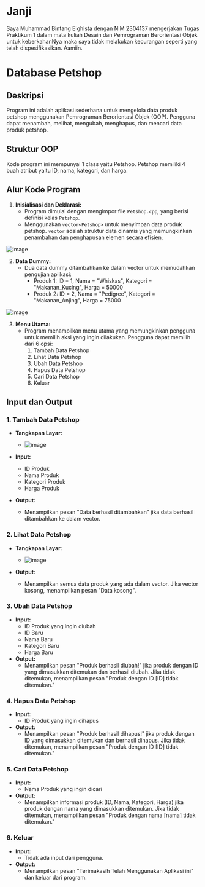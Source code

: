 # Janji
Saya Muhammad Bintang Eighista dengan NIM 2304137 mengerjakan Tugas Praktikum 1 dalam mata kuliah Desain dan Pemrograman Berorientasi Objek untuk keberkahanNya maka saya tidak melakukan kecurangan seperti yang telah dispesifikasikan. Aamiin.

# Database Petshop
## Deskripsi
Program ini adalah aplikasi sederhana untuk mengelola data produk petshop menggunakan Pemrograman Berorientasi Objek (OOP). Pengguna dapat menambah, melihat, mengubah, menghapus, dan mencari data produk petshop.

## Struktur OOP
Kode program ini mempunyai 1 class yaitu Petshop. Petshop memiliki 4 buah atribut yaitu ID, nama, kategori, dan harga.

## Alur Kode Program

1. **Inisialisasi dan Deklarasi:**
   - Program dimulai dengan mengimpor file `Petshop.cpp`, yang berisi definisi kelas `Petshop`.
   - Menggunakan `vector<Petshop>` untuk menyimpan data produk petshop. `vector` adalah struktur data dinamis yang memungkinkan penambahan dan penghapusan elemen secara efisien.


![image](https://github.com/user-attachments/assets/6212be6a-dc10-45c1-b7de-9b3a918f6dbe)

2. **Data Dummy:**
   - Dua data dummy ditambahkan ke dalam vector untuk memudahkan pengujian aplikasi:
     - Produk 1: ID = 1, Nama = "Whiskas", Kategori = "Makanan_Kucing", Harga = 50000
     - Produk 2: ID = 2, Nama = "Pedigree", Kategori = "Makanan_Anjing", Harga = 75000


![image](https://github.com/user-attachments/assets/45c0fcc8-2260-4d29-b955-b49f40a78f2d)

3. **Menu Utama:**
   - Program menampilkan menu utama yang memungkinkan pengguna untuk memilih aksi yang ingin dilakukan. Pengguna dapat memilih dari 6 opsi:
     1. Tambah Data Petshop
     2. Lihat Data Petshop
     3. Ubah Data Petshop
     4. Hapus Data Petshop
     5. Cari Data Petshop
     6. Keluar

## Input dan Output

### 1. Tambah Data Petshop
- **Tangkapan Layar:**
  - ![image](https://github.com/user-attachments/assets/b625283d-a688-4fb0-b497-de5b3e53847f)

- **Input:**
  - ID Produk
  - Nama Produk
  - Kategori Produk
  - Harga Produk
    
- **Output:**
  - Menampilkan pesan "Data berhasil ditambahkan" jika data berhasil ditambahkan ke dalam vector.

### 2. Lihat Data Petshop
- **Tangkapan Layar:**
  - ![image](https://github.com/user-attachments/assets/8e749f3b-095b-4fdb-b43c-1ca1fb944711)

- **Output:**
  - Menampilkan semua data produk yang ada dalam vector. Jika vector kosong, menampilkan pesan "Data kosong".

### 3. Ubah Data Petshop
- **Input:**
  - ID Produk yang ingin diubah
  - ID Baru
  - Nama Baru
  - Kategori Baru
  - Harga Baru
- **Output:**
  - Menampilkan pesan "Produk berhasil diubah!" jika produk dengan ID yang dimasukkan ditemukan dan berhasil diubah. Jika tidak ditemukan, menampilkan pesan "Produk dengan ID [ID] tidak ditemukan."

### 4. Hapus Data Petshop
- **Input:**
  - ID Produk yang ingin dihapus
- **Output:**
  - Menampilkan pesan "Produk berhasil dihapus!" jika produk dengan ID yang dimasukkan ditemukan dan berhasil dihapus. Jika tidak ditemukan, menampilkan pesan "Produk dengan ID [ID] tidak ditemukan."

### 5. Cari Data Petshop
- **Input:**
  - Nama Produk yang ingin dicari
- **Output:**
  - Menampilkan informasi produk (ID, Nama, Kategori, Harga) jika produk dengan nama yang dimasukkan ditemukan. Jika tidak ditemukan, menampilkan pesan "Produk dengan nama [nama] tidak ditemukan."

### 6. Keluar
- **Input:**
  - Tidak ada input dari pengguna.
- **Output:**
  - Menampilkan pesan "Terimakasih Telah Menggunakan Aplikasi ini" dan keluar dari program.
